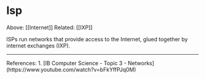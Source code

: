 # Isp
Above: [[Internet]]
Related: [[IXP]]

ISPs run networks that provide access to the Internet, glued together by internet exchanges (IXP).

<hr>
References: 
1. [IB Computer Science - Topic 3 - Networks](https://www.youtube.com/watch?v=bFkYffPJq0M)